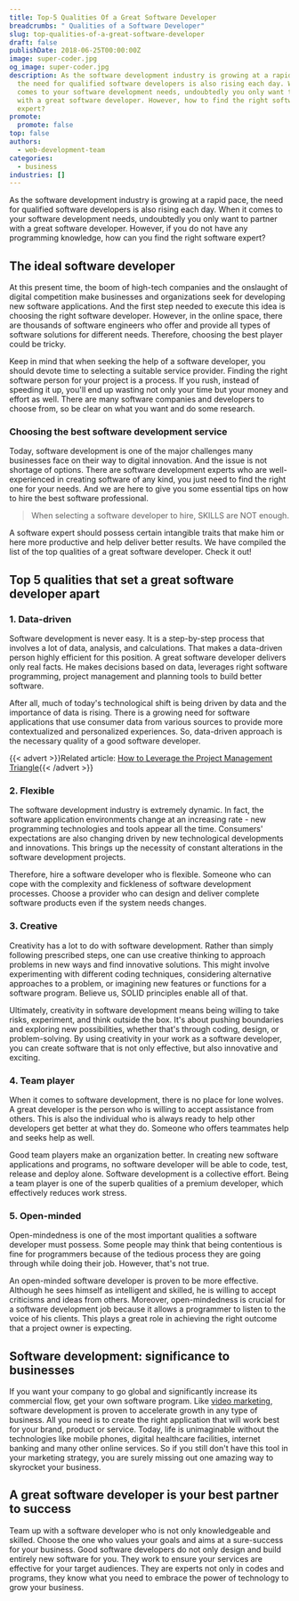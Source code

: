 ```yaml
---
title: Top-5 Qualities Of a Great Software Developer
breadcrumbs: " Qualities of a Software Developer"
slug: top-qualities-of-a-great-software-developer
draft: false
publishDate: 2018-06-25T00:00:00Z
image: super-coder.jpg
og_image: super-coder.jpg
description: As the software development industry is growing at a rapid pace,
  the need for qualified software developers is also rising each day. When it
  comes to your software development needs, undoubtedly you only want to partner
  with a great software developer. However, how to find the right software
  expert?
promote:
  promote: false
top: false
authors:
  - web-development-team
categories:
  - business
industries: []
---
```

As the software development industry is growing at a rapid pace, the need for qualified software developers is also rising each day. When it comes to your software development needs, undoubtedly you only want to partner with a great software developer. However, if you do not have any programming knowledge, how can you find the right software expert?

## The ideal software developer

At this present time, the boom of high-tech companies and the onslaught of digital competition make businesses and organizations seek for developing new software applications. And the first step needed to execute this idea is choosing the right software developer. However, in the online space, there are thousands of software engineers who offer and provide all types of software solutions for different needs. Therefore, choosing the best player could be tricky.

Keep in mind that when seeking the help of a software developer, you should devote time to selecting a suitable service provider. Finding the right software person for your project is a process. If you rush, instead of speeding it up, you'll end up wasting not only your time but your money and effort as well. There are many software companies and developers to choose from, so be clear on what you want and do some research.

### Choosing the best software development service

Today, software development is one of the major challenges many businesses face on their way to digital innovation. And the issue is not shortage of options. There are software development experts who are well-experienced in creating software of any kind, you just need to find the right one for your needs. And we are here to give you some essential tips on how to hire the best software professional.

> When selecting a software developer to hire, SKILLS are NOT enough.

A software expert should possess certain intangible traits that make him or here more productive and help deliver better results. We have compiled the list of the top qualities of a great software developer. Check it out!

## Top 5 qualities that set a great software developer apart

### 1. Data-driven

Software development is never easy. It is a step-by-step process that involves a lot of data, analysis, and calculations. That makes a data-driven person highly efficient for this position. A great software developer delivers only real facts. He makes decisions based on data, leverages right software programming, project management and planning tools to build better software.

After all, much of today's technological shift is being driven by data and the importance of data is rising. There is a growing need for software applications that use consumer data from various sources to provide more contextualized and personalized experiences. So, data-driven approach is the necessary quality of a good software developer.

{{< advert >}}Related article: [How to Leverage the Project Management Triangle](https://anadea.info/blog/how-to-leverage-the-project-management-triangle){{< /advert >}}

### 2. Flexible

The software development industry is extremely dynamic. In fact, the software application environments change at an increasing rate - new programming technologies and tools appear all the time. Consumers' expectations are also changing driven by new technological developments and innovations. This brings up the necessity of constant alterations in the software development projects.

Therefore, hire a software developer who is flexible. Someone who can cope with the complexity and fickleness of software development processes. Choose a provider who can design and deliver complete software products even if the system needs changes.

### 3. Creative

Creativity has a lot to do with software development. Rather than simply following prescribed steps, one can use creative thinking to approach problems in new ways and find innovative solutions. This might involve experimenting with different coding techniques, considering alternative approaches to a problem, or imagining new features or functions for a software program. Believe us, SOLID principles enable all of that.

Ultimately, creativity in software development means being willing to take risks, experiment, and think outside the box. It's about pushing boundaries and exploring new possibilities, whether that's through coding, design, or problem-solving. By using creativity in your work as a software developer, you can create software that is not only effective, but also innovative and exciting.

### 4. Team player

When it comes to software development, there is no place for lone wolves. A great developer is the person who is willing to accept assistance from others. This is also the individual who is always ready to help other developers get better at what they do. Someone who offers teammates help and seeks help as well.

Good team players make an organization better. In creating new software applications and programs, no software developer will be able to code, test, release and deploy alone. Software development is a collective effort. Being a team player is one of the superb qualities of a premium developer, which effectively reduces work stress.

### 5. Open-minded

Open-mindedness is one of the most important qualities a software developer must possess. Some people may think that being contentious is fine for programmers because of the tedious process they are going through while doing their job. However, that's not true.

An open-minded software developer is proven to be more effective. Although he sees himself as intelligent and skilled, he is willing to accept criticisms and ideas from others. Moreover, open-mindedness is crucial for a software development job because it allows a programmer to listen to the voice of his clients. This plays a great role in achieving the right outcome that a project owner is expecting.

## Software development: significance to businesses

If you want your company to go global and significantly increase its commercial flow, get your own software program. Like <a href="https://www.icopify.com/blog/best-startup-video-production/" target="_blank">video marketing</a>, software development is proven to accelerate growth in any type of business. All you need is to create the right application that will work best for your brand, product or service. Today, life is unimaginable without the technologies like mobile phones, digital healthcare facilities, internet banking and many other online services. So if you still don't have this tool in your marketing strategy, you are surely missing out one amazing way to skyrocket your business.

## A great software developer is your best partner to success

Team up with a software developer who is not only knowledgeable and skilled. Choose the one who values your goals and aims at a sure-success for your business. Good software developers do not only design and build entirely new software for you. They work to ensure your services are effective for your target audiences. They are experts not only in codes and programs, they know what you need to embrace the power of technology to grow your business.
